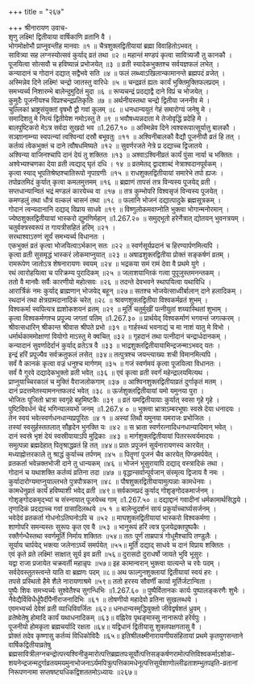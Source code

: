 +++
title = "२६७"

+++
श्रीनारायण उवाच-  
शृणु लक्ष्मि! द्वितीयाया वार्षिकाणि व्रतानि वै ।  
भोगमोक्षोभौ प्राप्नुवन्तीह मानवाः ॥१ ॥
चैत्रशुक्लद्वितीयायां ब्रह्मा विवाहितोऽभवत् ।  
सावित्र्या सह लग्नस्योत्सवं कुर्याद् व्रतं तथा ॥२ ॥
महान्तं मण्डपं कृत्वा सावित्र्यजौ तु कानकौ ।  
पूजयित्वा सोत्सवौ च हविष्यान्नं प्रभोजयेत् ॥३ ॥
व्रती स्यादेकभुक्तश्च सर्वयज्ञफलं लभेत् ।  
कन्यादानं च गोदानं दद्यात् सद्वैभवे सति ॥४ ॥
फलं लब्ध्वाऽखिलान्कामानन्ते ब्रह्मपदं व्रजेत् ।  
अस्मिन्नेव दिने लक्ष्मि! चन्द्रो जातस्तु वारिधेः ॥५ ॥
चन्द्रव्रतं ह्यतः कार्यं भुक्तिमुक्तिफलप्रदम् ।  
समभ्यर्च्य निशारम्भे बालेन्दुमुदितं मुदा ॥६ ॥
रूप्यचन्द्रं प्रदद्याद्वै दाने विप्रं च भोजयेत् ।  
कुमुदैः पूजनीयश्च विप्रश्चन्द्रप्रतिकृतिः ॥७ ॥
अर्थनीयस्तथा चन्द्रो द्वितीया जननीव मे ।  
चुल्लिकां भ्राष्ट्रसंयुक्तां वृषभौ द्वौ गवां कुलम् ॥८ ॥
धनधान्ययुतं गेहं समारोग्यं जनेषु मे ।  
समादिशतु मे नित्यं द्वितीयेश नमोऽस्तु ते ॥९ ॥
भवौषध्यन्नदाता मे तेजोवृद्धिं प्रदेहि मे ।  
बालपुष्टिकरो मेऽत्र सर्वदा सुखदो भव ॥1.267.१० ॥
अस्मिन्नेव दिने त्वश्वरूपात्सूर्यात्तु बालकौ ।  
सञ्ज्ञानाम्न्या स्वपत्न्यां त्वश्विन्यां दस्रौ बभूवतुः ॥११ ॥
अश्विनीबालकौ वैद्यौ पूजनीयौ व्रतं हि तत् ।  
कर्तव्यं त्वेकभुक्तं च दाने त्वौषधमिष्यते ॥१२ ॥
सुवर्णरजते नेत्रे प्र दद्याच्च द्विजातये ।  
अश्विन्या वाजिनश्चापि दानं देयं तु शक्तितः ॥१३ ॥
अश्वाऽश्विनीव्रतं कार्यं पुंसा नार्या च भक्तितः ।  
अश्वेभ्यश्चणका देया व्रती त्वद्याद् घृतं दधि । १४ ॥
व्रतमेतद् द्वादशाब्दं नेत्राश्वदानपूर्वकम् ।  
कृत्वा स्याद् भूपतिश्रेष्ठश्चातिरूपो नृपाग्रणीः ॥१५ ॥
राधशुक्लद्वितीयायां समारेभे तपो ह्यजः ।  
तपोव्रतमिदं कुर्यात् कृत्वा कमलमुत्तमम् ॥१६ ॥
ब्रह्माणं तापसं तत्र विन्यस्य पूजयेद् व्रती ।  
सप्तधान्यान्वितं भद्रं मण्डलं कारयेच्च वा ॥१७ ॥
तत्र कुम्भोपरि विश्वसृजं विन्यस्य पूजयेत् ।  
कमण्डलुं तथा धौत्रं वल्कलं चासनं तथा ॥१८ ॥
फलानि भोजनं दद्यात्पादुके ब्रह्मसूत्रकम् ।  
गोदानं त्वन्यदानानि दद्याद् विप्राय साधवे ॥१९ ॥
विष्णुलोकमवाप्नोति भुक्त्वा भोगान्मनोरमान् ।  
ज्येष्ठशुक्लद्वितीयायां भास्करो द्युमणिर्महान् ॥1.267.२० ॥
समुद्भूतो हरेर्नेत्रात् द्योतयन् भुवनत्रयम् ।  
चतुर्वक्त्रस्वरूपं त गायत्रीसहितं हरिम् ॥२१ ।  
सरथाश्वाऽरुणं सूर्यं समभ्यर्च्य विधानतः ।  
एकभुक्तं व्रतं कृत्वा भोजयित्वाऽर्भकान् सतः ॥२२ ॥
स्वर्णसूर्यप्रदानं च हिरण्यार्पणमित्यपि ।  
कृत्वा व्रती सुसमृद्धं भास्करं लोकमाप्नुयात् ॥२३ ॥
अषाढशुक्लद्वितीया प्रोक्तं सङ्कर्षणं व्रतम् ।  
रामरूपेण जातोऽत्र शेषनारायणः स्वयम् ॥२४ ॥
भद्रकया समं रामं देवा वै प्रथमे युगे ।  
रथं त्वारोहयित्वा च परिक्रम्य पुरादिकम् ॥२५ ॥
जलाशयान्तिकं गत्वा पुपूजुस्तमनन्तकम् ।  
ततो वै मानवैः सर्वैः कारणीयो महोत्सवः ॥२६ ॥
तदन्ते देवभवने स्थापयित्वा यथाविधि ।  
आरार्त्रिकं नमः कुर्याद् ब्राह्मणान् भोजयेद् बहून् ॥२७॥
सतश्च भोजयेत्साध्वीर्बालान् दाने हलादिकम् ।  
रथदानं तथा क्षेत्रग्रामदानादिकं चरेत् ॥२८ ॥
श्रावणशुक्लद्वितीया विश्वकर्मव्रतं शुभम् ।  
विश्वकर्मा स्वपित्यत्र ह्यशोकशयनं व्रतम् ॥२९ ॥
मूर्तिं चतुर्मुखीं पत्नीयुतां शय्यास्थितां शुभाम् ।  
कृत्वा विश्वकर्मणश्च प्रपूज्य जगतां पतिम् ॥1.267.३० ॥
प्रार्थयेद् विश्वकर्माणं भगवन्तं जगत्करम् ।  
श्रीवत्सधारिन् श्रीकान्त श्रीवास श्रीपते प्रभो ॥३१ ॥
गार्हस्थ्यं भवनाद्यं च मा नाशं यातु मे विभो ।  
धर्मार्थकाममोक्षाणां वियोगो माऽस्तु मे क्वचित् ॥३२ ॥
गृहदानं तथा पत्नीदानं चन्द्रार्धदानकम् ।  
कन्यादानं सुवर्णादेर्दानं कुर्याद् व्रतेऽत्र वै ॥३३ ॥
भाद्रशुक्लद्वितीयायामिन्द्रजन्माऽभवद् यतः ।  
इन्द्रं हरिं प्रपूज्यैव सर्वक्रतुफलं लसेत् ॥३४॥
तत्पुत्रश्च जयन्त्याख्यः शची विमानमित्यपि ।  
सर्वं वै कानकं कृत्वा वज्रं धनुश्च मार्गणम् ॥३५ ॥
गजं स्वर्णमयं कृत्वा पूजयित्वा विधानतः ।  
सर्वं वै गुरवे दद्यादेकभुक्तो व्रती भवेत् ॥३६ ॥
एवं कृत्वा व्रती स्वर्गं महेन्द्रालयमित्यथ ।  
प्राप्नुयाच्चिरकालं च मुक्तिं वैराजलोकगाम् ॥३७ ॥
आश्विनशुक्लद्वितीयाव्रतं दुर्गाकृतं मतम् ।  
दानं प्रदत्तमेतस्यामनन्तफलदं भवेत् ॥३८ ॥
ऊर्जशुक्लद्वितीयायां यमो यमुनया पुरा ।  
भोजितः पूजितो भ्रात्रा स्वगृहे बहुमिष्टकैः ॥३९ ॥
व्रतं यमद्वितीयायाः कुर्यात् स्वसा गृहे गृहे ।  
पुष्टिविवर्धनं चेदं भगिन्यालयभो जनम् ॥1.267.४ ० ॥
भुक्त्वा भ्रात्राऽम्बरभूषाः स्वस्रे देया धनादयः ।  
तेन स्वयं भवेत्स्वर्णधनधान्यप्रपूरितः ॥४ १ ॥
अस्यां तिथौ यमुनया यमराजः प्रभोजितः ।  
तस्यां स्वसुर्हस्ततलात् सौहृदेन भुनक्ति यः ॥४२ ॥
स भ्राता स्वर्णरत्नादिधनधान्यादिमान् भवेत् ।  
दानं स्वस्रे भृशं देयं स्वस्रीयायाऽपि मुद्रिकाः ॥४३ ॥
मार्गशुक्लद्वितीयायां पितरस्त्वर्यमादयः ।  
समुत्पन्ना ब्रह्मदेहात् पितृश्राद्धव्रतं हि तत् ॥४४॥
प्रातः प्रपूजनं सूर्यनारायणस्य कारयेत् ।  
मध्याह्नोत्तरकाले तु श्राद्धं कुर्याच्च तर्पणम् ॥४५ ॥
पितॄणां पूजनं चैव कारयेत् पिण्डमर्पयेत् ।  
व्रतकर्ता भवेन्नक्तभोजी दाने तु धान्यकम् ॥४६ ॥
भोजनं भूसुरायापि दद्याद् वस्त्रादिकं तथा ।  
गोदानं च यथाशक्ति कर्तव्यं व्रतिना तदा ॥४७ ॥
वृद्धान्सर्वान्पूर्वजान् संस्मृत्य द्विजाय वै नमः ।  
कुर्यादारोग्यमाप्नुयाल्लभते पुत्रपौत्रकान् ॥४८ ॥
पौषशुक्लद्वितीयायामुत्पन्नाः कामधेनवः ।  
कामधेनुव्रतं कार्यं हविष्याशी भवेद् व्रती ॥४९॥
सर्वकामप्रदं कुर्याद् गोशृङ्गोदकमार्जनम् ।  
गोशृङ्गोदकमृद्भ्यां च संस्नायात् पूजयेच्च गाम् ॥1.267.५० ॥
दद्याद्दानं गवादीनां धर्मकामार्थसिद्धये ।  
तृणादिकं प्रदद्याच्च गवां ग्रासादिलब्धये ॥५ १ ॥
बालेन्दुदर्शनं सायं प्रकुर्याच्चार्घ्यसर्जनम् ।  
भवेदेवं व्रतकर्ता गोधनोऽतिघनोऽपि च ॥५२ ॥
माघशुक्लद्वितीयायां भास्करो विश्वकर्मणा ।  
शाणोपरि समन्यस्तः सुरूपः कृत एव वै ॥५३ ॥
भानुरूपं हरिं त्वत्र पूजयेद्रक्तपुष्पकैः ।  
रक्तैर्गन्धैस्तथा स्वर्णमूर्तिं निर्माय शक्तितः ॥५४॥
ततः पूर्णं ताम्रपात्रं गोधूमैश्चापि तण्डुलैः ।  
सूर्याय चार्पयेद् भक्त्या जलेनाऽर्घ्यं समर्पयेत् ॥५५॥
मूर्तिं दद्याद् साधवे च दानं विप्राय शक्तितः ।  
एवं कृते व्रते लक्ष्मि! साक्षात् सूर्य इव व्रती ॥५६॥
दुरासदो दुराधर्षो जायते भुवि भूसुरः ।  
यद्वा राजा प्रजायेत चक्रवर्ती महान्नृपः ॥५७॥
इह कामान्वरान् भुक्त्वा यात्यन्ते च रवेः पदम् ।  
सर्वदेवस्तुतस्त्वन्ते याति वा ब्रह्मणः पदम् ॥८॥
अथ फाल्गुनशुक्लायां द्वितीयायां स्वयं हरः ।  
तपसे प्रस्थितो हैमे शैले नारायणाश्रमे ॥५९॥
ततो हरस्य सौवर्णीं कार्या मूर्तिर्जटान्विता ।  
पुष्पैः शिवः समभ्यर्च्यः सुश्वेतैश्च सुगन्धिभिः ॥1.267.६० ॥
पुष्पैर्वितानकः कार्यः पुष्पालङ्करणैः शुभैः ।  
नैवेद्यैर्विविधैर्धूपैर्दीपैर्नीराजनादिभिः ॥६१ ॥
तोषणीयो महादेवो व्रतिना सुखलब्धये ।  
एवमभ्यर्च्य देवेशं व्रती व्याधिविवर्जितः ॥६२॥
धनधान्यस्मृद्धियुक्तो जीवेद्वर्षशतं ध्रुवम् ।  
व्रतेष्वेतेषु होमादि कार्यं यथाधनादिकम् ॥६३॥
वह्निरेव पृथङ्मास्सु नानारूपो हरेर्वपुः ।  
पूजनीयो होमकृता ब्रह्मचर्यादि रक्षता ॥६४॥
यद्विधानं द्वितीयासु शुक्लपक्षगतासु वै ।  
प्रोक्तं तदेव कृष्णासु कर्तव्यं विधिकोविदैः ॥६५॥
इतिश्रीलक्ष्मीनारायणीयसंहितायां प्रथमे कृतयुगसन्ताने वार्षिकद्वितीयाव्रतेषु ब्रह्मसावित्रीलग्नचन्द्रोत्पत्त्यश्विनीकुमारोत्पत्तिब्रह्मतपःसूर्योत्पत्तिसङ्कर्षणरामोत्पत्तिविश्वकर्माऽशोक-  
शयनेन्द्रजन्मदुर्गाव्रतयमयमुनाभोजनाऽर्यमपित्रुत्पत्तिकामधेनूत्पत्तिसूर्यशाणोल्लीढताशम्भुतपइति-व्रतानां निरूपणनामा सप्तषष्ट्यधिकद्विशततमोऽध्यायः ॥२६७॥
    
